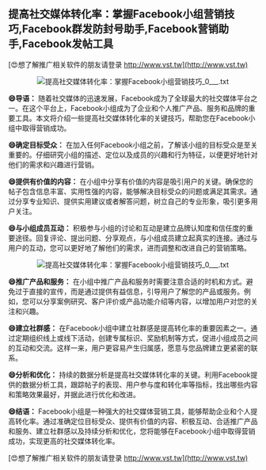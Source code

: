 ## **提高社交媒体转化率：掌握Facebook小组营销技巧,Facebook群发防封号助手,Facebook营销助手,Facebook发帖工具**

[😍想了解推广相关软件的朋友请登录 http://www.vst.tw](http://www.vst.tw)

 <center><img src="https://vst.tw/MP4/tuiguang/png/8.png" alt="提高社交媒体转化率：掌握Facebook小组营销技巧_0___.txt"></center>

**😄导语：**
随着社交媒体的迅速发展，Facebook成为了全球最大的社交媒体平台之一。在这个平台上，Facebook小组成为了企业和个人推广产品、服务和品牌的重要工具。本文将介绍一些提高社交媒体转化率的关键技巧，帮助您在Facebook小组中取得营销成功。

**😄确定目标受众：**
在加入任何Facebook小组之前，了解该小组的目标受众是至关重要的。仔细研究小组的描述、定位以及成员的兴趣和行为特征，以便更好地针对他们的需求和兴趣进行营销。

**😄提供有价值的内容：**
在小组中分享有价值的内容是吸引用户的关键。确保您的帖子包含信息丰富、实用性强的内容，能够解决目标受众的问题或满足其需求。通过分享专业知识、提供实用建议或者解答问题，树立自己的专业形象，吸引更多用户关注。

**😄与小组成员互动：**
积极参与小组的讨论和互动是建立品牌认知度和信任度的重要途径。回复评论、提出问题、分享观点，与小组成员建立起真实的连接。通过与用户的互动，您可以更好地了解他们的需求，进而调整和改进自己的营销策略。

 <center><img src="https://vst.tw/MP4/tuiguang/png/5.png" alt="提高社交媒体转化率：掌握Facebook小组营销技巧_0___.txt"></center>

**😄推广产品和服务：**
在小组中推广产品和服务时需要注意合适的时机和方式。避免过于直接的宣传，而是通过提供有益信息，引导用户了解您的产品或服务。例如，您可以分享案例研究、客户评价或产品功能介绍等内容，以增加用户对您的关注和兴趣。

**😄建立社群感：**
在Facebook小组中建立社群感是提高转化率的重要因素之一。通过定期组织线上或线下活动，创建专属标识、奖励机制等方式，促进小组成员之间的互动和交流。这样一来，用户更容易产生归属感，愿意与您品牌建立更紧密的联系。

**😄分析和优化：**
持续的数据分析是提高社交媒体转化率的关键。利用Facebook提供的数据分析工具，跟踪帖子的表现、用户参与度和转化率等指标，找出哪些内容和策略效果最好，并据此进行优化和改进。

**😄结语：**
Facebook小组是一种强大的社交媒体营销工具，能够帮助企业和个人提高转化率。通过准确定位目标受众、提供有价值的内容、积极互动、合适推广产品和服务、建立社群感以及持续分析和优化，您将能够在Facebook小组中取得营销成功，实现更高的社交媒体转化率。

[😍想了解推广相关软件的朋友请登录 http://www.vst.tw](http://www.vst.tw)



